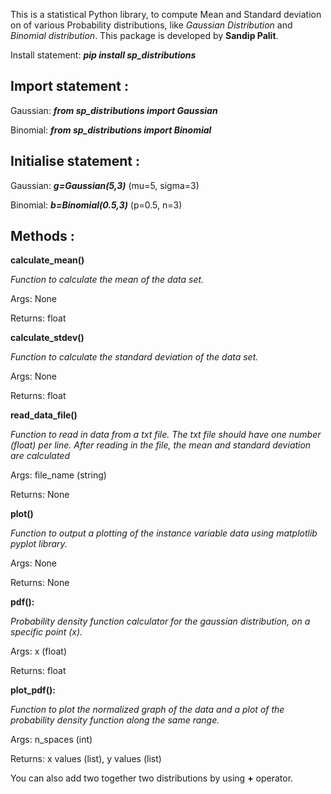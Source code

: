 This is a statistical Python library,  to compute Mean and Standard deviation on of various Probability distributions,
 like _Gaussian Distribution_ and _Binomial distribution_. This package is developed by **Sandip Palit**.
 
Install statement: **_pip install sp_distributions_**
 
## **Import statement :**

Gaussian:  **_from sp_distributions import Gaussian_**

Binomial: **_from sp_distributions import Binomial_**

## **Initialise statement :**

Gaussian:  **_g=Gaussian(5,3)_**    (mu=5, sigma=3)

Binomial: **_b=Binomial(0.5,3)_**    (p=0.5, n=3)

## **Methods :**

**calculate_mean()**

_Function to calculate the mean of the data set._

Args: None

Returns: float

**calculate_stdev()**

_Function to calculate the standard deviation of the data set._

Args: None

Returns: float

**read_data_file()**

_Function to read in data from a txt file. The txt file should have one number (float) per line. After reading in the file, the mean and standard deviation are calculated_

Args: file_name (string)

Returns: None

**plot()**

_Function to output a plotting of the instance variable data using matplotlib pyplot library._

Args: None

Returns: None

**pdf():**

_Probability density function calculator for the gaussian distribution, on a specific point (x)._

Args: x (float)

Returns: float

**plot_pdf():**

_Function to plot the normalized graph of the data and a plot of the probability density function along the same range._

Args: n_spaces (int)

Returns: x values (list), y values (list)

You can also add two together two distributions by using **+** operator.